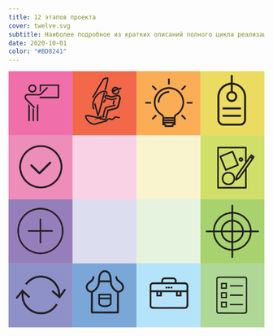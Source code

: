 ```yaml
---
title: 12 этапов проекта
cover: twelve.svg
subtitle: Наиболее подробное из кратких описаний полного цикла реализации творческой идеи
date: 2020-10-01
color: "#BD8241"
---
```


![](./square.svg)
